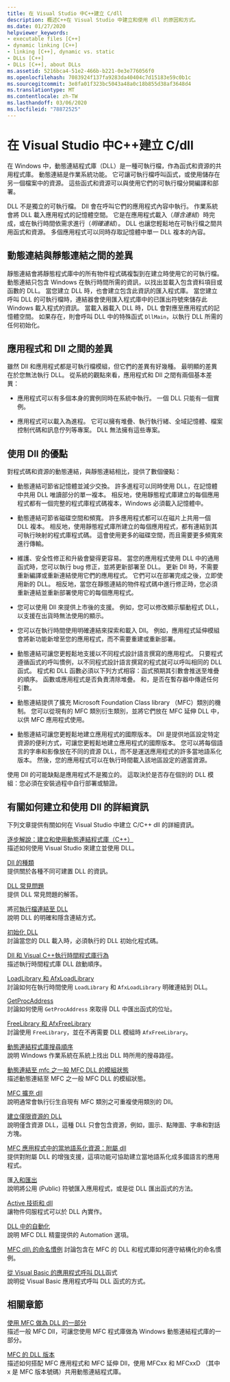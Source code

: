 ```yaml
---
title: 在 Visual Studio 中C++建立 C/dll
description: 概述C++在 Visual Studio 中建立和使用 dll 的原因和方式。
ms.date: 01/27/2020
helpviewer_keywords:
- executable files [C++]
- dynamic linking [C++]
- linking [C++], dynamic vs. static
- DLLs [C++]
- DLLs [C++], about DLLs
ms.assetid: 5216bca4-51e2-466b-b221-0e3e776056f0
ms.openlocfilehash: 7083924f137fa9283da40404c7d15183e59c0b1c
ms.sourcegitcommit: 3e8fa01f323bc5043a48a0c18b855d38af3648d4
ms.translationtype: MT
ms.contentlocale: zh-TW
ms.lasthandoff: 03/06/2020
ms.locfileid: "78872525"
---
```

# <a name="create-cc-dlls-in-visual-studio"></a>在 Visual Studio 中C++建立 C/dll

在 Windows 中，動態連結程式庫（DLL）是一種可執行檔，作為函式和資源的共用程式庫。 動態連結是作業系統功能。 它可讓可執行檔呼叫函式，或使用儲存在另一個檔案中的資源。 這些函式和資源可以與使用它們的可執行檔分開編譯和部署。

DLL 不是獨立的可執行檔。 Dll 會在呼叫它們的應用程式內容中執行。 作業系統會將 DLL 載入應用程式的記憶體空間。 它是在應用程式載入（*隱含連結*）時完成，或在執行時間依需求進行（*明確連結*）。 DLL 也讓您輕鬆地在可執行檔之間共用函式和資源。 多個應用程式可以同時存取記憶體中單一 DLL 複本的內容。

## <a name="differences-between-dynamic-linking-and-static-linking"></a>動態連結與靜態連結之間的差異

靜態連結會將靜態程式庫中的所有物件程式碼複製到在建立時使用它的可執行檔。 動態連結只包含 Windows 在執行時間所需的資訊，以找出並載入包含資料項目或函數的 DLL。 當您建立 DLL 時，也會建立包含此資訊的匯入程式庫。 當您建立呼叫 DLL 的可執行檔時，連結器會使用匯入程式庫中的已匯出符號來儲存此 Windows 載入程式的資訊。 當載入器載入 DLL 時，DLL 會對應至應用程式的記憶體空間。 如果存在，則會呼叫 DLL 中的特殊函式 `DllMain`，以執行 DLL 所需的任何初始化。

<a name="differences-between-applications-and-dlls"></a>

## <a name="differences-between-applications-and-dlls"></a>應用程式和 Dll 之間的差異

雖然 Dll 和應用程式都是可執行檔模組，但它們的差異有好幾種。 最明顯的差異在於您無法執行 DLL。 從系統的觀點來看，應用程式和 Dll 之間有兩個基本差異：

- 應用程式可以有多個本身的實例同時在系統中執行。 一個 DLL 只能有一個實例。

- 應用程式可以載入為進程。 它可以擁有堆疊、執行執行緒、全域記憶體、檔案控制代碼和訊息佇列等專案。 DLL 無法擁有這些專案。

<a name="advantages-of-using-dlls"></a>

## <a name="advantages-of-using-dlls"></a>使用 Dll 的優點

對程式碼和資源的動態連結，與靜態連結相比，提供了數個優點：

- 動態連結可節省記憶體並減少交換。 許多進程可以同時使用 DLL，在記憶體中共用 DLL 唯讀部分的單一複本。 相反地，使用靜態程式庫建立的每個應用程式都有一個完整的程式庫程式碼複本，Windows 必須載入記憶體中。

- 動態連結可節省磁碟空間和頻寬。 許多應用程式都可以在磁片上共用一個 DLL 複本。 相反地，使用靜態程式庫所建立的每個應用程式，都有連結到其可執行映射的程式庫程式碼。 這會使用更多的磁碟空間，而且需要更多頻寬來進行傳輸。

- 維護、安全性修正和升級會變得更容易。 當您的應用程式使用 DLL 中的通用函式時，您可以執行 bug 修正，並將更新部署至 DLL。 更新 Dll 時，不需要重新編譯或重新連結使用它們的應用程式。 它們可以在部署完成之後，立即使用新的 DLL。 相反地，當您在靜態連結的物件程式碼中進行修正時，您必須重新連結並重新部署使用它的每個應用程式。

- 您可以使用 Dll 來提供上市後的支援。 例如，您可以修改顯示驅動程式 DLL，以支援在出貨時無法使用的顯示。

- 您可以在執行時間使用明確連結來探索和載入 Dll。 例如，應用程式延伸模組會將新功能新增至您的應用程式，而不需要重建或重新部署。

- 動態連結可讓您更輕鬆地支援以不同程式設計語言撰寫的應用程式。 只要程式遵循函式的呼叫慣例，以不同程式設計語言撰寫的程式就可以呼叫相同的 DLL 函式。 程式和 DLL 函數必須以下列方式相容：函式預期其引數會推送至堆疊的順序。 函數或應用程式是否負責清除堆疊。 和，是否在暫存器中傳遞任何引數。

- 動態連結提供了擴充 Microsoft Foundation Class library （MFC）類別的機制。 您可以從現有的 MFC 類別衍生類別，並將它們放在 MFC 延伸 DLL 中，以供 MFC 應用程式使用。

- 動態連結可讓您更輕鬆地建立應用程式的國際版本。 Dll 是提供地區設定特定資源的便利方式，可讓您更輕鬆地建立應用程式的國際版本。 您可以將每個語言的字串和影像放在不同的資源 DLL，而不是運送應用程式的許多當地語系化版本。 然後，您的應用程式可以在執行時間載入該地區設定的適當資源。

使用 Dll 的可能缺點是應用程式不是獨立的。 這取決於是否存在個別的 DLL 模組：您必須在安裝過程中自行部署或驗證。

## <a name="more-information-on-how-to-create-and-use-dlls"></a>有關如何建立和使用 Dll 的詳細資訊

下列文章提供有關如何在 Visual Studio 中建立 C/C++ dll 的詳細資訊。

[逐步解說：建立和使用動態連結程式庫（C++）](walkthrough-creating-and-using-a-dynamic-link-library-cpp.md)\
描述如何使用 Visual Studio 來建立並使用 DLL。

[Dll 的種類](kinds-of-dlls.md)\
提供關於各種不同可建置 DLL 的資訊。

[DLL 常見問題](dll-frequently-asked-questions.md)\
提供 DLL 常見問題的解答。

將[可執行檔連結至 DLL](linking-an-executable-to-a-dll.md)\
說明 DLL 的明確和隱含連結方式。

[初始化 DLL](run-time-library-behavior.md#initializing-a-dll)\
討論當您的 DLL 載入時，必須執行的 DLL 初始化程式碼。

[Dll 和 Visual C++執行時間程式庫行為](run-time-library-behavior.md)\
描述執行時間程式庫 DLL 啟動順序。

[LoadLibrary 和 AfxLoadLibrary](loadlibrary-and-afxloadlibrary.md)\
討論如何在執行時間使用 `LoadLibrary` 和 `AfxLoadLibrary` 明確連結到 DLL。

[GetProcAddress](getprocaddress.md)\
討論如何使用 `GetProcAddress` 來取得 DLL 中匯出函式的位址。

[FreeLibrary 和 AfxFreeLibrary](freelibrary-and-afxfreelibrary.md)\
討論使用 `FreeLibrary`，並在不再需要 DLL 模組時 `AfxFreeLibrary`。

[動態連結程式庫搜尋順序](/windows/win32/Dlls/dynamic-link-library-search-order)\
說明 Windows 作業系統在系統上找出 DLL 時所用的搜尋路徑。

[動態連結至 mfc 之一般 MFC DLL 的模組狀態](module-states-of-a-regular-dll-dynamically-linked-to-mfc.md)\
描述動態連結至 MFC 之一般 MFC DLL 的模組狀態。

[MFC 擴充 dll](extension-dlls-overview.md)\
說明通常會執行衍生自現有 MFC 類別之可重複使用類別的 Dll。

[建立僅限資源的 DLL](creating-a-resource-only-dll.md)\
說明僅含資源 DLL，這種 DLL 只會包含資源，例如，圖示、點陣圖、字串和對話方塊。

[MFC 應用程式中的當地語系化資源：附屬 dll](localized-resources-in-mfc-applications-satellite-dlls.md)\
提供對附屬 DLL 的增強支援，這項功能可協助建立當地語系化成多國語言的應用程式。

匯[入和匯出](importing-and-exporting.md)\
說明將公用 (Public) 符號匯入應用程式，或是從 DLL 匯出函式的方法。

[Active 技術和 dll](active-technology-and-dlls.md)\
讓物件伺服程式可以於 DLL 內實作。

[DLL 中的自動化](automation-in-a-dll.md)\
說明 MFC DLL 精靈提供的 Automation 選項。

[MFC dll\ 的命名慣例](../mfc/mfc-library-versions.md#mfc-static-library-naming-conventions)
討論包含在 MFC 的 DLL 和程式庫如何遵守結構化的命名慣例。

[從 Visual Basic 的應用程式呼叫 DLL](calling-dll-functions-from-visual-basic-applications.md)函式\
說明從 Visual Basic 應用程式呼叫 DLL 函式的方式。

## <a name="related-sections"></a>相關章節

[使用 MFC 做為 DLL 的一部分](../mfc/tn011-using-mfc-as-part-of-a-dll.md)\
描述一般 MFC Dll，可讓您使用 MFC 程式庫做為 Windows 動態連結程式庫的一部分。

[MFC 的 DLL 版本](../mfc/tn033-dll-version-of-mfc.md)\
描述如何搭配 MFC 應用程式和 MFC 延伸 Dll，使用 MFCxx 和 MFCxxD （其中 x 是 MFC 版本號碼）共用動態連結程式庫。
